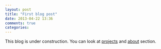 ```yaml
---
layout: post
title: "First blog post"
date: 2013-04-22 13:36
comments: true
categories: 
---
```


This blog is under construction. You can look at <a href ="/projects">projects</a> and <a href ="/about">about</a> section. 